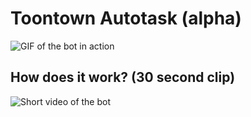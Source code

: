 # Toontown Autotask (alpha)

![GIF of the bot in action](https://giphy.com/gifs/dkCnM4rj57rnVwDcGs)

## How does it work? (30 second clip)

![Short video of the bot](https://clipchamp.com/watch/htodKzY2IDv)